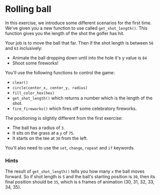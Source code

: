 # Rolling ball

In this exercise, we introduce some different scenarios for the first time. We've given you a new function to use called `get_shot_length()`. This function gives you the length of the shot the golfer has hit.

Your job is to move the ball that far. Then if the shot length is between `56` and `63` inclusively:

- Animate the ball dropping down until into the hole it's y value is `84`
- Shoot some fireworks!

You'll use the following functions to control the game:

- `clear()`
- `circle(center_x, center_y, radius)`
- `fill_color_hex(hex)`
- `get_shot_length()` which returns a number which is the length of the shot.
- `fire_fireworks()` which fires off some celebratory fireworks.

The positioning is slightly different from the first exercise:

- The ball has a radius of `3`.
- It sits on the grass at a `y` of `75`.
- It starts on the tee at `30` from the left.

You'll also need to use the `set`, `change`, `repeat` and `if` keywords.

### Hints

The result of `get_shot_length()` tells you how many `x` the ball moves forward. So if shot length is `5` and the ball's starting position is `30`, then its final position should be `35`, which is `6` frames of animation (30, 31, 32, 33, 34, 35).
